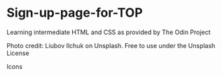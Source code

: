 # Sign-up-page-for-TOP
Learning intermediate HTML and CSS as provided by The Odin Project

Photo credit: Liubov Ilchuk on Unsplash.
Free to use under the Unsplash License

Icons 